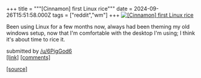+++
title = """[Cinnamon] first Linux rice"""
date = 2024-09-26T15:51:58.000Z
tags = ["reddit","wm"]
+++
[![[Cinnamon] first Linux rice](https://preview.redd.it/vih7oiaqd6rd1.png?width=640&crop=smart&auto=webp&s=03936459e8b43f74164e9454d5012f2229d2aea1 "[Cinnamon] first Linux rice")](https://www.reddit.com/r/unixporn/comments/1fpzig2/cinnamon_first_linux_rice/)

Been using Linux for a few months now, always had been theming my old windows setup, now that I'm comfortable with the desktop I'm using; I think it's about time to rice it.

submitted by [/u/6PigGod6](https://www.reddit.com/user/6PigGod6)  
[\[link\]](https://i.redd.it/vih7oiaqd6rd1.png) [\[comments\]](https://www.reddit.com/r/unixporn/comments/1fpzig2/cinnamon_first_linux_rice/)

[[source]](https://www.reddit.com/r/unixporn/comments/1fpzig2/cinnamon_first_linux_rice/)
